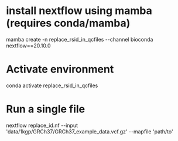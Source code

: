 # install nextflow using mamba (requires conda/mamba)
mamba create -n replace_rsid_in_qcfiles --channel bioconda \
  nextflow==20.10.0
  
# Activate environment
conda activate replace_rsid_in_qcfiles

# Run a single file
nextflow replace_id.nf --input 'data/1kgp/GRCh37/GRCh37_example_data.vcf.gz' --mapfile 'path/to'
